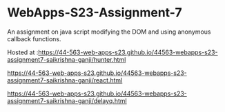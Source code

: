 # WebApps-S23-Assignment-7
An assignment on java script modifying the DOM and using anonymous callback functions.

Hosted at :https://44-563-web-apps-s23.github.io/44563-webapps-s23-assignment7-saikrishna-ganji/hunter.html

 https://44-563-web-apps-s23.github.io/44563-webapps-s23-assignment7-saikrishna-ganji/react.html 
 
 https://44-563-web-apps-s23.github.io/44563-webapps-s23-assignment7-saikrishna-ganji/delayq.html
